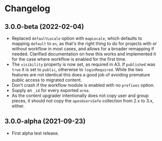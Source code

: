 # Changelog

## 3.0.0-beta (2022-02-04)

- Replaced `defaultLocale` option with `mapLocale`, which defaults to mapping `default` to `en`, as that's the right thing to do for projects with or without workflow in most cases, and allows for a broader remapping if needed. Clarified documentation on how this works and implemented it for the case where workflow is enabled for the first time.
- The `visibility` property is now set, as required in A3. If `published` was `true` it is set to `public`, otherwise to `loginRequired`. While the two features are not identical this does a good job of avoiding premature public access to migrated content.
- Don't crash if the workflow module is enabled with no `prefixes` option.
- Supply an `_id` for every exported `area`.
- As the content upgrader intentionally does not copy user and group pieces, it should not copy the `aposUsersSafe` collection from 2.x to 3.x, either.

## 3.0.0-alpha (2021-09-23)

- First alpha test release.

